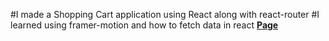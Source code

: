 #I made a Shopping Cart application using React along with react-router
#I learned using framer-motion and how to fetch data in react
[**Page**](https://totishoppingcart.netlify.app/)
